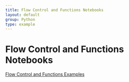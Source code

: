 ```yaml
---
title: Flow Control and Functions Notebooks
layout: default
group: Python
type: example
---
```


# Flow Control and Functions Notebooks

[Flow Control and Functions Examples](http://www.physics.uc.edu/~belhormp/files/flow_and_functions.ipynb)
